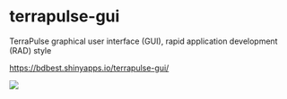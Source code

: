 # terrapulse-gui
TerraPulse graphical user interface (GUI), rapid application development (RAD) style

<https://bdbest.shinyapps.io/terrapulse-gui/>

![](./app/www/images/app_screen.png)
